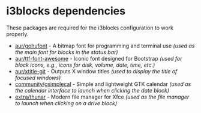 # i3blocks dependencies

These packages are required for the i3blocks configuration to work properly.

-   [aur/gohufont](https://aur.archlinux.org/packages/gohufont/) - A bitmap
    font for programming and terminal use *(used as the main font for blocks
    in the status bar)*
-   [aur/ttf-font-awesome](https://aur.archlinux.org/packages/ttf-font-awesome/) -
    Iconic font designed for Bootstrap *(used for block icons, e.g., icons
    for disk, volume, date, time, etc.)*
-   [aur/xtitle-git](https://aur.archlinux.org/packages/xtitle-git/) -
    Outputs X window titles *(used to display the title of focused windows)*
-   [community/gsimplecal](https://www.archlinux.org/packages/community/x86_64/gsimplecal/) -
    Simple and lightweight GTK calendar *(used as the calendar interface to
    launch when clicking the date block)*
-   [extra/thunar](https://www.archlinux.org/packages/extra/x86_64/thunar/) -
    Modern file manager for Xfce *(used as the file manager to launch when
    clicking on a drive block)*
